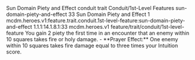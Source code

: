 <ability>
  <name>Sun Domain Piety and Effect</name>
  <metadata>
    <class>conduit</class>
    <feature_type>trait</feature_type>
    <file_dpath>Conduit/1st-Level Features</file_dpath>
    <item_id>sun-domain-piety-and-effect</item_id>
    <item_index>33</item_index>
    <item_name>Sun Domain Piety and Effect</item_name>
    <level>1</level>
    <scc>mcdm.heroes.v1:feature.trait.conduit.1st-level-feature:sun-domain-piety-and-effect</scc>
    <scdc>1.1.1:14.1.8.1:33</scdc>
    <source>mcdm.heroes.v1</source>
    <type>feature/trait/conduit/1st-level-feature</type>
  </metadata>
  <effects>
    <effect type="mundane" name="Piety">You gain 2 piety the first time in an encounter that an enemy within 10 squares takes fire or holy damage.
- **Prayer Effect:** One enemy within 10 squares takes fire damage equal to three times your Intuition score.</effect>
  </effects>
</ability>
